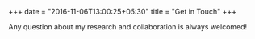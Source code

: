 +++
date = "2016-11-06T13:00:25+05:30"
title = "Get in Touch"
+++

Any question about my research and collaboration is always welcomed!